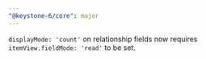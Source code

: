 ```yaml
---
"@keystone-6/core": major
---
```


`displayMode: 'count'` on relationship fields now requires `itemView.fieldMode: 'read'` to be set.
